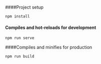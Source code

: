 
####Project setup
```
npm install
```

#### Compiles and hot-reloads for development
```
npm run serve
```

####Compiles and minifies for production
```
npm run build
```

